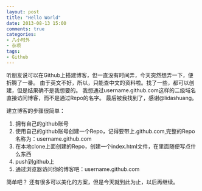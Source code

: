 ```yaml
---
layout: post
title: "Hello World"
date: 2013-08-13 15:00
comments: true
categories: 
- 八小时外
- 杂项
tags:
- Github
---
```



听朋友说可以在Github上搭建博客，但一直没有时间弄，今天突然想弄一下，便折腾了一番。
由于英文不好，所以，只能查中文的资料啦。找了一些，都可以创建，但是结果确不是我想要的。
我想通过username.github.com这样的二级域名直接访问博客，而不是通过Repo的名字。
最后被我找到了，感谢@lidashuang。

<!-- more -->

建立博客的步骤很简单：

1. 拥有自己的github账号
2. 使用自己的github账号创建一个Repo，记得要带上.github.com,完整的Repo名称为：username.github.com
3. 在本地clone上面创建的Repo，创建一个index.html文件，在里面随便写点什么东西
4. push到github上
5. 通过浏览器访问你的博客吧：username.github.com

简单吧？
还有很多可以美化的方案，但是今天就到此为止，以后再继续。